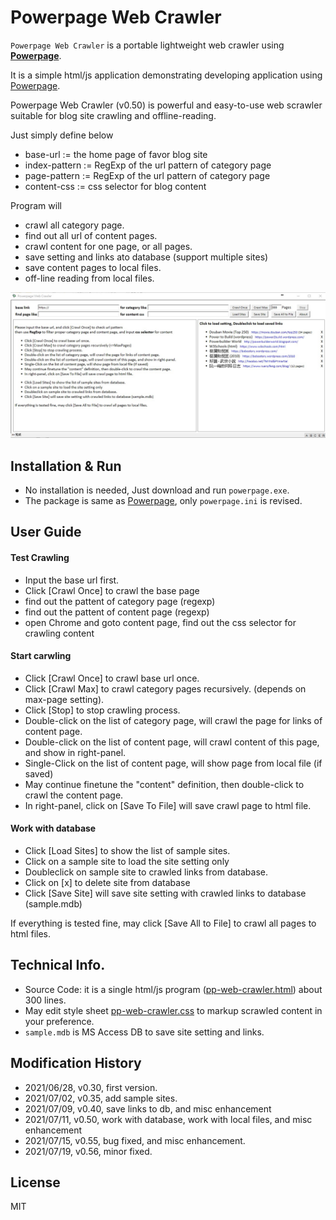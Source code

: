 # Powerpage Web Crawler

``Powerpage Web Crawler`` is a portable lightweight web crawler using [**Powerpage**](https://github.com/casualwriter/powerpage). 
 
It is a simple html/js application demonstrating developing application using [Powerpage](https://github.com/casualwriter/powerpage). 

Powerpage Web Crawler (v0.50) is powerful and easy-to-use web scrawler suitable for blog site crawling and offline-reading. 

Just simply define below

* base-url := the home page of favor blog site
* index-pattern := RegExp of the url pattern of category page
* page-pattern := RegExp of the url pattern of category page
* content-css := css selector for blog content 

Program will
 
* crawl all category page.
* find out all url of content pages. 
* crawl content for one page, or all pages. 
* save setting and links ato database (support multiple sites)
* save content pages to local files.
* off-line reading from local files.
 
![](powerpage-web-crawler.jpg)

## Installation & Run

* No installation is needed, Just download and run ``powerpage.exe``.
* The package is same as [Powerpage](https://github.com/casualwriter/powerpage), only ``powerpage.ini`` is revised.

## User Guide

#### Test Crawling

* Input the base url first.
* Click [Crawl Once] to crawl the base page 
* find out the pattent of category page (regexp)
* find out the pattent of content page (regexp)
* open Chrome and goto content page, find out the css selector for crawling content

#### Start carwling

* Click [Crawl Once] to crawl base url once.
* Click [Crawl Max] to crawl category pages recursively. (depends on max-page setting).
* Click [Stop] to stop crawling process.
* Double-click on the list of category page, will crawl the page for links of content page.
* Double-click on the list of content page, will crawl content of this page, and show in right-panel.
* Single-Click on the list of content page, will show page from local file (if saved) 
* May continue finetune the "content" definition, then double-click to crawl the content page.
* In right-panel, click on [Save To File] will save crawl page to html file.

#### Work with database

* Click [Load Sites] to show the list of sample sites.
* Click on a sample site to load the site setting only
* Doubleclick on sample site to crawled links from database.
* Click on [x] to delete site from database
* Click [Save Site] will save site setting with crawled links to database (sample.mdb)

If everything is tested fine, may click [Save All to File] to crawl all pages to html files.


## Technical Info.

* Source Code: it is a single html/js program ([pp-web-crawler.html](source/pp-web-crawler.html)) about 300 lines.
* May edit style sheet [pp-web-crawler.css](source/pp-web-crawler.css) to markup scrawled content in your preference.
* ``sample.mdb`` is MS Access DB to save site setting and links.

## Modification History

* 2021/06/28, v0.30, first version.
* 2021/07/02, v0.35, add sample sites.
* 2021/07/09, v0.40, save links to db, and misc enhancement
* 2021/07/11, v0.50, work with database, work with local files, and misc enhancement
* 2021/07/15, v0.55, bug fixed, and misc enhancement.
* 2021/07/19, v0.56, minor fixed.

## License

MIT
